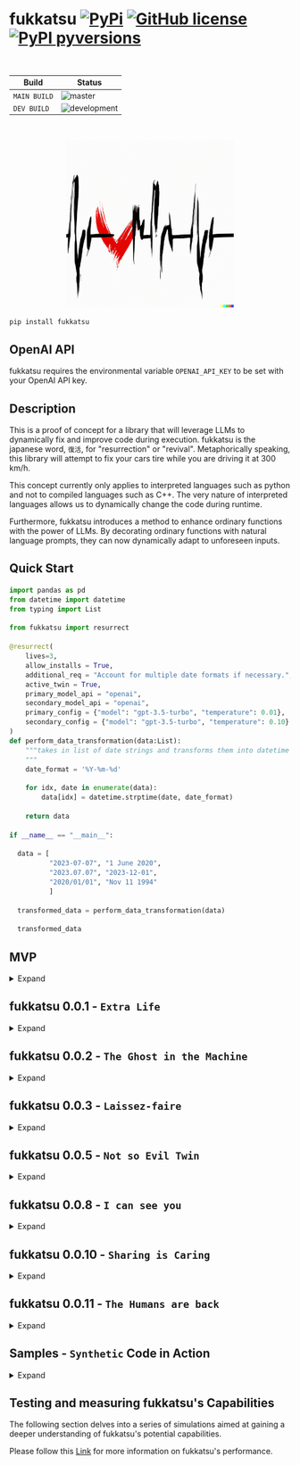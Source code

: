# fukkatsu [![PyPi](https://img.shields.io/pypi/v/fukkatsu.svg?color=blue)](https://pypi.org/project/fukkatsu/) [![GitHub license](https://img.shields.io/github/license/maxmekiska/fukkatsu?color=black)](https://github.com/maxmekiska/fukkatsu/blob/main/LICENSE) [![PyPI pyversions](https://img.shields.io/pypi/pyversions/fukkatsu.svg)](https://pypi.python.org/project/fukkatsu/)

<br>

| Build | Status|
|---|---|
| `MAIN BUILD`  |  ![master](https://github.com/maxmekiska/fukkatsu/actions/workflows/main.yml/badge.svg?branch=main) |
|  `DEV BUILD`   |  ![development](https://github.com/maxmekiska/fukkatsu/actions/workflows/main.yml/badge.svg?branch=development) |

<br>

<p align="center">
  <img src="assets/fukkatsu.png" alt="fukkatsu Logo" height="300">
</p>

```
pip install fukkatsu
```

## OpenAI API

fukkatsu requires the environmental variable `OPENAI_API_KEY` to be set with your OpenAI API key.

## Description

This is a proof of concept for a library that will leverage LLMs to dynamically fix and improve code during execution. fukkatsu is the japanese word, `復活`, for "resurrection" or "revival". Metaphorically speaking, this library will attempt to fix your cars tire while you are driving it at 300 km/h. 


This concept currently only applies to interpreted languages such as python and not to compiled languages such as C++. The very nature of interpreted languages allows us to dynamically change the code during runtime.

Furthermore, fukkatsu introduces a method to enhance ordinary functions with the power of LLMs. By decorating ordinary functions with natural language prompts, they can now dynamically adapt to unforeseen inputs.

## Quick Start

```python
import pandas as pd
from datetime import datetime
from typing import List

from fukkatsu import resurrect

@resurrect(
    lives=3,
    allow_installs = True,
    additional_req = "Account for multiple date formats if necessary.",
    active_twin = True,
    primary_model_api = "openai",
    secondary_model_api = "openai",
    primary_config = {"model": "gpt-3.5-turbo", "temperature": 0.01},
    secondary_config = {"model": "gpt-3.5-turbo", "temperature": 0.10}
)
def perform_data_transformation(data:List):
    """takes in list of date strings and transforms them into datetime objects.
    """
    date_format = '%Y-%m-%d'
    
    for idx, date in enumerate(data):
        data[idx] = datetime.strptime(date, date_format)
        
    return data

if __name__ == "__main__":

  data = [
          "2023-07-07", "1 June 2020",
          "2023.07.07", "2023-12-01",
          "2020/01/01", "Nov 11 1994"
          ]
  
  transformed_data = perform_data_transformation(data)
  
  transformed_data
```

## MVP

<details>
  <summary>Expand</summary>
  <br>


You can find a MVP within the `poc` folder. You can simply run the code via `python mvp.py`. The code will simulate a failing function, which will be repaird during execution. The mvp.py code will not request a correction to an OpenAi LLM but simply ueses a mock corrected function.

### Foundation

#### Example:

- we have a function called `my_function` which takes accepts three arguments: 'x', 'y', 'z' and returns a value calculated via `x / y + z`
- lets assume the function `my_function` accidentally receives the value 0 for the argument 'y'
- this will cause the function to fail with a `ZeroDivisionError` becaue it was not accounted for in the original function
- fukkatsu offers a second chance here via the @mvp_reanimate decorator
- the decorator will catch the error and request a correction from an OpenAi LLM such as `gpt-3.5-turbo`.
- the corrected function will recieve the orignal arguments and handle the error as intended
- to get the most of the correction ability of fukkatsu, it will be paramount for the user to provide a good description of the function and its intended purpose via a well defined docstring
- fukkatsu makes sure that the LLM will receive all the necessary information to correct the function without changing its original purpose:
  - Full error traceback
  - original function code
  - passed arguments


```python
@mvp_reanimate
def my_function(x, y, z):
    """
    function to divide x by y and add to the result z. Should return z if y is 0.
    """
    result = x / y + z
    return result

print(my_function(x = 1, y = 0, z= 2)) # would fail, but is corrected and returns 2
print(my_function(x = 2, y = 0, z= 10)) # would fail, but is corrected and returns 10
print(my_function(x = 9, y = 1, z= 2) + 10 )  # would not fail, returns 21.0
```

Please note, the example in the above is trivial however LLMs such as `gpt-3.5-turbo` are able to correct more complex functions. Once the library is more mature, more experiments and examples will show if such a use case for LLMs is worthwhile.


### Extra life

Here is again a representation of what I am trying to achieve: https://media.tenor.com/r5nBe8Ft6yEAAAAC/ready-player-one-extra-life.gif

The code mvp code offers now the concept of `extra lives`. The idea of extra lives is to allow the user to define, per function, how often a LLM should attempt to fix errors. This will allow LLMs to futher explore other paths of fixing the code at runtime however it will also make sure to bound the runtime of the LLM.

#### Example:

```python
@mvp_reanimate(lives=2)
def my_function(x, y, z):
    """
    function to divide x by y and add to the result z. Should return z if y is 0.
    """
    result = x / y + z
    return result
```

The above example will allow the LLM to attempt to fix the function twice. If the LLM fails to fix the function after two attempts, a `flatline error` will be raised which indicates that the LLM was not able to fix the function during runtime.

</details>


## fukkatsu 0.0.1 - `Extra Life`

<details>
  <summary>Expand</summary>
  <br>


fukkatsu 0.0.1 incorporates all the features demonstrated within the MVP section and introduces the concept of additional requests. Additional requests provide users with an alternative means of giving specific instructions to the LLM when a correction to a function is required. These additional requests act as a safeguard against potential misinterpretations by the LLM.


```python
@resurrect(lives=1, additional_req = "add to any result 1000")
def my_function(x, y, z):
    """
    function to divide x by y and add to the result z. Should return z if y is 0.
    """
    result = x / y + z
    return result

print(my_function(x = 1, y = 0, z= 2))
print(my_function(x = 1, y = 0, z= 2)) # second function will trigger short term memory capabilities
```


```
ERROR:root:division by zero
Traceback (most recent call last):
  File "xxxxxxxxxxxxxxxxxxxxx", line 20, in wrapper
    result = func(*args, **kwargs)
  File "xxxxxxxxxxxxxxxxxxxxx", line 6, in my_function
    result = x / y + z
ZeroDivisionError: division by zero
WARNING:root:Input arguments: {'x': 1, 'y': 0, 'z': 2}
WARNING:root:
Source Code: 
 def my_function(x, y, z):
    """
    function to divide x by y and add to the result z. Should return z if y is 0.
    """
    result = x / y + z
    return result

WARNING:root:Requesting INITIAL correction
WARNING:root:Received INITIAL suggestion: def my_function(x, y, z):
    """
    function to divide x by y and add to the result z. Should return z if y is 0.
    """
    if y == 0:
        return z + 1000
    else:
        result = x / y + z
        return result + 1000
WARNING:root:Attempt 1 to reanimate
WARNING:root:Reanimation successful, using def my_function(x, y, z):
    """
    function to divide x by y and add to the result z. Should return z if y is 0.
    """
    if y == 0:
        return z + 1000
    else:
        result = x / y + z
        return result + 1000
ERROR:root:division by zero
Traceback (most recent call last):
  File "xxxxxxxxxxxxxxxxxxxxxxx", line 20, in wrapper
    result = func(*args, **kwargs)
  File "xxxxxxxxxxxxxxxxxxxxxxx", line 6, in my_function
    result = x / y + z
ZeroDivisionError: division by zero
WARNING:root:Input arguments: {'x': 1, 'y': 0, 'z': 2}
WARNING:root:
Source Code: 
 def my_function(x, y, z):
    """
    function to divide x by y and add to the result z. Should return z if y is 0.
    """
    result = x / y + z
    return result

WARNING:root:Correction already in memory
WARNING:root:Attempt 1 to reanimate
WARNING:root:Reanimation successful, using def my_function(x, y, z):
    """
    function to divide x by y and add to the result z. Should return z if y is 0.
    """
    if y == 0:
        return z + 1000
    else:
        result = x / y + z
        return result + 1000
```

```
1002
1002
```
</details>


## fukkatsu 0.0.2 - `The Ghost in the Machine`

<details>
  <summary>Expand</summary>
  <br>

The `mutate` decorator introduces a new way to enhance ordinary functions dynamically via the power of LLMs, enabling them to adapt to specific inputs. It provides users with the ability to extend the capabilities of functions through natural language prompts. Additionally, the decorator can be further extended using the `resurrect` decorator. The `mutate` decorator enables users to program and account for cases that are challenging or impossible to anticipate.

```python
@resurrect(lives=1)
@mutate(request= "Check the inputs closely. Given the inputs, make sure that the function is able to handle different formats if neccessary")
def my_mutated_function(file_path: str) -> pd.DataFrame():
    """
    function to read files and output a dataframes.
    """
    pd.read_csv(file_path)
    
my_mutated_function("test_file.xlsx")
```
</details>

## fukkatsu 0.0.3 - `Laissez-faire`

<details>
  <summary>Expand</summary>
  <br>

The `mutate` and `resurrect` decorators now support a new argument called allow_installs. By default, `allow_installs` is set to `False`. However, when set to `True`, the LLM will be able to test whether suggested or used python libraries are installed on the system. If any of the libraries are not installed, the LLM will install them before continuing code execution. This argument enables the LLM to have even more freedom. Therefore, setting the argument to True should be considered carefully.

### `resurrect`
```python
def resurrect(lives: int = 1, additional_req: str = "", allow_installs: bool = False):
  ...
```

### `mutate`
```python
def mutate(request: str = "", allow_installs: bool = False):
  ...
```
</details>


## fukkatsu 0.0.5 - `Not so Evil Twin`

<details>
  <summary>Expand</summary>
  <br>

The `mutate` and `resurrect` decorators now support new arguments `active_twin`, `llm`, and `temperature`. By default, `active_twin` is set to `False`, `llm` is set to `{"primary": "gpt-3.5-turbo", "secondary": "gpt-3.5-turbo"}`, and `temperature` is set to `{"primary": 0.1, "secondary": 0.1}`. This allows the user to configure the two decorators in a more granular way.

If `active_twin` is set to `True`, another LLM, the `TWIN`, will crosscheck the answer of the first LLM and make corrections if deemed necessary. This is highly experimental but might become very powerful as soon as more diverse LLMs become available.

### `resurrect`
```python
def resurrect(
    lives: int = 1,
    additional_req: str = "",
    allow_installs: bool = False,
    active_twin: bool = False,
    llm: dict = {"primary": "gpt-3.5-turbo", "secondary": "gpt-3.5-turbo"},
    temperature: dict = {"primary": 0.1, "secondary": 0.1},
):
  ...
```

### `mutate`
```python
def mutate(
    request: str = "",
    allow_installs: bool = False,
    active_twin: bool = False,
    llm: dict = {"primary": "gpt-3.5-turbo", "secondary": "gpt-3.5-turbo"},
    temperature: dict = {"primary": 0.1, "secondary": 0.1},
):
  ...
```
</details>


## fukkatsu 0.0.8 - `I can see you`

<details>
  <summary>Expand</summary>
  <br>

This release features a new decorator called `stalk`. The `stalk` decorator enables you to quality-check your functions during runtime. Stalk will randomly execute when your target function is called. The primary objective is to check if your target functions are still working as intended during your program execution. If stalk deems your function as behaving illogically, stalk will perform modifications and enhancements similar to the `mutate` decorator. You can decide how frequent stalk will check a particular function by setting the likelihood parameter. By default, the likelihood parameter is set to 1. A value of 1 indicates that stalk will quality-check the function every time it is called. A value of 0.5 indicates that stalk will quality-check the function half of the time it is called.


### `stalk`
```python
def stalk(
    likelihood: float = 1,
    additional_req: str = "",
    allow_installs: bool = False,
    active_twin: bool = False,
    llm: dict = {"primary": "gpt-3.5-turbo", "secondary": "gpt-3.5-turbo"},
    temperature: dict = {"primary": 0.1, "secondary": 0.1},
):
  ...
```


</details>


## fukkatsu 0.0.10 - `Sharing is Caring`

<details>
  <summary>Expand</summary>
  <br>


This release includes new updates to the three decorators: `resurrect`, `mutate`, and `stalk`. Each decorator is now ready to support language model providers other than OpenAI in the future. To enable this, various changes have been made to the arguments. Please see below for the new arguments. By default, all models will be set to OpenAI. Support for new providers will be added as soon as they become available.


Configurating the `openai` model API via:

```python
@dataclass
class OpenaiChatCompletionConfig:
    model: str
    temperature: float
    max_tokens: int
    n: int
    stop: Optional[str]
```

The default values set for the `openai` model API:

```python
model: str = "gpt-3.5-turbo",
temperature: float = 0.1,
max_tokens: int = 1024,
n: int = 1,
stop: str = None,
```


### `resurrect`
```python
def resurrect(
    lives: int = 1,
    additional_req: str = "",
    allow_installs: bool = False,
    active_twin: bool = False,
    primary_model_api: str = "openai",
    secondary_model_api: str = "openai",
    primary_config: dict = {},
    secondary_config: dict = {},
):
  ...
```

### `mutate`
```python
def mutate(
    request: str = "",
    allow_installs: bool = False,
    active_twin: bool = False,
    primary_model_api: str = "openai",
    secondary_model_api: str = "openai",
    primary_config: dict = {},
    secondary_config: dict = {},
):
  ...
```

### `stalk`
```python
def stalk(
    likelihood: float = 1.0,
    additional_req: str = "",
    allow_installs: bool = False,
    active_twin: bool = False,
    primary_model_api: str = "openai",
    secondary_model_api: str = "openai",
    primary_config: dict = {},
    secondary_config: dict = {},
):
  ...
```

### Appendix: How to use fukkatsu in a python class?

fukkatsu wrappers can be used in python classes in the following way:

```python
from typing import List
import pandas as pd
from datetime import datetime

from fukkatsu import resurrect, mutate, stalk, reset_openai_key

@resurrect(
    lives=3,
    allow_installs = True,
    additional_req = "Account for multiple dateformats if necessary.",
    active_twin = True,
    primary_model_api = "openai",
    secondary_model_api = "openai",
    primary_config = {"model": "gpt-3.5-turbo", "temperature": 0.88},
    secondary_config = {"model": "gpt-3.5-turbo", "temperature": 0.33}
)
def perform_data_transformation(data:list):
    """takes in list of datestrings, transforms into datetime objects.
    """
    date_format = '%Y-%m-%d'
    
    for idx, date in enumerate(data):
        data[idx] = datetime.strptime(date, date_format)
        
    return data

data = ["2023-07-07", "1 June 2020", "2023.07.07", "2023-12-01", "2020/01/01", "Nov 11 1994"]



class TestClass:
    def __init__(self):
        self.test = "test"
        
    def test_wrapper_in_class(self, data: List):
        return perform_data_transformation(data)

test = TestClass()
test.test_wrapper_in_class(data)
```

</details>



## fukkatsu 0.0.11 - `The Humans are back`

<details>
  <summary>Expand</summary>
  <br>

Work in progress. Not released yet.

Feature to get human-in-the-loop functionality. Once a successful correction was determind, the user will be asked to confirm the correction suggestion via a simple "y" or "n" command line input.


### `resurrect`
```python
def resurrect(
    lives: int = 1,
    additional_req: str = "",
    allow_installs: bool = False,
    active_twin: bool = False,
    primary_model_api: str = "openai",
    secondary_model_api: str = "openai",
    primary_config: dict = {},
    secondary_config: dict = {},
    human_action: bool = False,
    active_memory: bool = True,    
):
  ...
```

### `mutate`
```python
def mutate(
    request: str = "",
    allow_installs: bool = False,
    active_twin: bool = False,
    primary_model_api: str = "openai",
    secondary_model_api: str = "openai",
    primary_config: dict = {},
    secondary_config: dict = {},
    human_action: bool = False,
):
  ...
```

### `stalk`
```python
def stalk(
    likelihood: float = 1.0,
    additional_req: str = "",
    allow_installs: bool = False,
    active_twin: bool = False,
    primary_model_api: str = "openai",
    secondary_model_api: str = "openai",
    primary_config: dict = {},
    secondary_config: dict = {},
    human_action: bool = False,
):
  ...
```



## Appendix

Added active_memory parameter to control the activation of the short term memory. Setting the `active_memory` parameter to `False` will prevent the `resurrect` decorator from remembering past solutions.

<br>
- resurrect

</details>


## Samples - `Synthetic` Code in Action

<details>
  <summary>Expand</summary>
  <br>

### `resurrect` - Twin not active


```python
file_path = "status_field.xlsx"

@resurrect(lives=3, additional_req = "make sure that the function returns a DataFrame", allow_installs = True, active_twin = False)
def read_file(file_path: str):
    """read file and return a data frame"""
    df = pd.read_csv(file_path)
    return df

read_file(file_path)
```

#### logs


<details>
  <summary>Show Full Logs</summary>
  <br>

```
2023-06-22 00:16:37,701 - 'utf-8' codec can't decode bytes in position 15-16: invalid continuation byte
Traceback (most recent call last):
  File "c:\users\max\documents\research\fukkatsu\fukkatsu\fukkatsu\__init__.py", line 34, in wrapper
    result = func(*args_copy, **kwargs_copy)
  File "C:\Users\Max\AppData\Local\Temp\ipykernel_9256\8051789.py", line 8, in read_file
    df = pd.read_csv(file_path)
  File "C:\Users\Max\anaconda3\lib\site-packages\pandas\io\parsers\readers.py", line 912, in read_csv
    return _read(filepath_or_buffer, kwds)
  File "C:\Users\Max\anaconda3\lib\site-packages\pandas\io\parsers\readers.py", line 577, in _read
    parser = TextFileReader(filepath_or_buffer, **kwds)
  File "C:\Users\Max\anaconda3\lib\site-packages\pandas\io\parsers\readers.py", line 1407, in __init__
    self._engine = self._make_engine(f, self.engine)
  File "C:\Users\Max\anaconda3\lib\site-packages\pandas\io\parsers\readers.py", line 1679, in _make_engine
    return mapping[engine](f, **self.options)
  File "C:\Users\Max\anaconda3\lib\site-packages\pandas\io\parsers\c_parser_wrapper.py", line 93, in __init__
    self._reader = parsers.TextReader(src, **kwds)
  File "pandas\_libs\parsers.pyx", line 548, in pandas._libs.parsers.TextReader.__cinit__
  File "pandas\_libs\parsers.pyx", line 637, in pandas._libs.parsers.TextReader._get_header
  File "pandas\_libs\parsers.pyx", line 848, in pandas._libs.parsers.TextReader._tokenize_rows
  File "pandas\_libs\parsers.pyx", line 859, in pandas._libs.parsers.TextReader._check_tokenize_status
  File "pandas\_libs\parsers.pyx", line 2017, in pandas._libs.parsers.raise_parser_error
UnicodeDecodeError: 'utf-8' codec can't decode bytes in position 15-16: invalid continuation byte
2023-06-22 00:16:37,705 - Input arguments: {'file_path': 'status_field.xlsx'}

2023-06-22 00:16:37,705 - 
Source Code: 
 def read_file(file_path: str):
    """read file and return a data frame"""
    df = pd.read_csv(file_path)
    return df


2023-06-22 00:16:37,706 - Requesting INITIAL correction - Attempt 1

2023-06-22 00:16:37,707 - API REQUEST to gpt-3.5-turbo
2023-06-22 00:16:42,114 - Received INITIAL RAW suggestion:
|||
import pandas as pd

def read_file(file_path: str) -> pd.DataFrame:
    """
    Read a CSV file and return a pandas DataFrame.

    Args:
        file_path (str): The path to the CSV file.

    Returns:
        pd.DataFrame: A pandas DataFrame containing the data from the CSV file.
    """
    df = pd.read_csv(file_path, encoding='utf-8')
    return df
|||

2023-06-22 00:16:42,114 - Received INITIAL CLEANED suggestion:
import pandas as pd

def read_file(file_path: str) -> pd.DataFrame:
    """
    Read a CSV file and return a pandas DataFrame.

    Args:
        file_path (str): The path to the CSV file.

    Returns:
        pd.DataFrame: A pandas DataFrame containing the data from the CSV file.
    """
    df = pd.read_csv(file_path, encoding='utf-8')
    return df

2023-06-22 00:16:42,114 - Import block added to suggested code:
 import pandas as pd

def read_file(file_path: str) -> pd.DataFrame:
    import pandas as pd
    """
    Read a CSV file and return a pandas DataFrame.

    Args:
        file_path (str): The path to the CSV file.

    Returns:
        pd.DataFrame: A pandas DataFrame containing the data from the CSV file.
    """
    df = pd.read_csv(file_path, encoding='utf-8')
    return df

2023-06-22 00:16:42,114 - Attempt 1 to reanimate

2023-06-22 00:16:42,120 - 'utf-8' codec can't decode bytes in position 0-1: invalid continuation byte
Traceback (most recent call last):
  File "c:\users\max\documents\research\fukkatsu\fukkatsu\fukkatsu\__init__.py", line 34, in wrapper
    result = func(*args_copy, **kwargs_copy)
  File "C:\Users\Max\AppData\Local\Temp\ipykernel_9256\8051789.py", line 8, in read_file
    df = pd.read_csv(file_path)
  File "C:\Users\Max\anaconda3\lib\site-packages\pandas\io\parsers\readers.py", line 912, in read_csv
    return _read(filepath_or_buffer, kwds)
  File "C:\Users\Max\anaconda3\lib\site-packages\pandas\io\parsers\readers.py", line 577, in _read
    parser = TextFileReader(filepath_or_buffer, **kwds)
  File "C:\Users\Max\anaconda3\lib\site-packages\pandas\io\parsers\readers.py", line 1407, in __init__
    self._engine = self._make_engine(f, self.engine)
  File "C:\Users\Max\anaconda3\lib\site-packages\pandas\io\parsers\readers.py", line 1679, in _make_engine
    return mapping[engine](f, **self.options)
  File "C:\Users\Max\anaconda3\lib\site-packages\pandas\io\parsers\c_parser_wrapper.py", line 93, in __init__
    self._reader = parsers.TextReader(src, **kwds)
  File "pandas\_libs\parsers.pyx", line 548, in pandas._libs.parsers.TextReader.__cinit__
  File "pandas\_libs\parsers.pyx", line 637, in pandas._libs.parsers.TextReader._get_header
  File "pandas\_libs\parsers.pyx", line 848, in pandas._libs.parsers.TextReader._tokenize_rows
  File "pandas\_libs\parsers.pyx", line 859, in pandas._libs.parsers.TextReader._check_tokenize_status
  File "pandas\_libs\parsers.pyx", line 2017, in pandas._libs.parsers.raise_parser_error
UnicodeDecodeError: 'utf-8' codec can't decode bytes in position 15-16: invalid continuation byte

During handling of the above exception, another exception occurred:

Traceback (most recent call last):
  File "c:\users\max\documents\research\fukkatsu\fukkatsu\fukkatsu\__init__.py", line 116, in wrapper
    output = new_function(*args_copy, **kwargs_copy)
  File "<string>", line 14, in read_file
  File "C:\Users\Max\anaconda3\lib\site-packages\pandas\io\parsers\readers.py", line 912, in read_csv
    return _read(filepath_or_buffer, kwds)
  File "C:\Users\Max\anaconda3\lib\site-packages\pandas\io\parsers\readers.py", line 577, in _read
    parser = TextFileReader(filepath_or_buffer, **kwds)
  File "C:\Users\Max\anaconda3\lib\site-packages\pandas\io\parsers\readers.py", line 1407, in __init__
    self._engine = self._make_engine(f, self.engine)
  File "C:\Users\Max\anaconda3\lib\site-packages\pandas\io\parsers\readers.py", line 1679, in _make_engine
    return mapping[engine](f, **self.options)
  File "C:\Users\Max\anaconda3\lib\site-packages\pandas\io\parsers\c_parser_wrapper.py", line 93, in __init__
    self._reader = parsers.TextReader(src, **kwds)
  File "pandas\_libs\parsers.pyx", line 548, in pandas._libs.parsers.TextReader.__cinit__
  File "pandas\_libs\parsers.pyx", line 665, in pandas._libs.parsers.TextReader._get_header
UnicodeDecodeError: 'utf-8' codec can't decode bytes in position 0-1: invalid continuation byte
2023-06-22 00:16:42,124 - Reanimation failed, requesting new correction

2023-06-22 00:16:42,124 - API REQUEST to gpt-3.5-turbo
2023-06-22 00:16:45,294 - Received attempt RAW suggestion:
|||
import pandas as pd

def read_file(file_path: str) -> pd.DataFrame:
    try:
        df = pd.read_csv(file_path, encoding='utf-8')
    except UnicodeDecodeError:
        df = pd.read_excel(file_path)
    return df
|||

2023-06-22 00:16:45,294 - Received attempt CLEANED suggestion:
import pandas as pd

def read_file(file_path: str) -> pd.DataFrame:
    try:
        df = pd.read_csv(file_path, encoding='utf-8')
    except UnicodeDecodeError:
        df = pd.read_excel(file_path)
    return df

2023-06-22 00:16:45,294 - Import block added to suggested code:
 import pandas as pd

def read_file(file_path: str) -> pd.DataFrame:
    import pandas as pd
    try:
        df = pd.read_csv(file_path, encoding='utf-8')
    except UnicodeDecodeError:
        df = pd.read_excel(file_path)
    return df

2023-06-22 00:16:45,294 - Attempt 2 to reanimate

2023-06-22 00:16:45,308 - Reanimation successful, using:
import pandas as pd

def read_file(file_path: str) -> pd.DataFrame:
    import pandas as pd
    try:
        df = pd.read_csv(file_path, encoding='utf-8')
    except UnicodeDecodeError:
        df = pd.read_excel(file_path)
    return df
```
</details>

#### Output

```
ID	Field	Cost	Country	Status
0	1	Eng	200000	Germany	active
1	1	Eng	200000	Italy	active
2	1	Eng	200000	UK	active
3	1	Eng	400500	US	active
4	1	Eng	100500	Italy	active
5	1	Eng	100500	Italy	deactivated
6	1	Eng	100500	Spain	active
```


### `resurrect` - Twin active

```python
file_path = "status_field.xlsx"

@resurrect(lives=3, additional_req = "make sure that the function returns a DataFrame", allow_installs = True, active_twin = True)
def read_file(file_path: str):
    """read file and return a data frame"""
    df = pd.read_csv(file_path)
    return df

read_file(file_path)
```

#### logs


<details>
<summary>Show Full Logs</summary>
<br>

```
2023-06-22 00:19:40,599 - 'utf-8' codec can't decode bytes in position 15-16: invalid continuation byte
Traceback (most recent call last):
  File "c:\users\max\documents\research\fukkatsu\fukkatsu\fukkatsu\__init__.py", line 34, in wrapper
    result = func(*args_copy, **kwargs_copy)
  File "C:\Users\Max\AppData\Local\Temp\ipykernel_9256\423974772.py", line 8, in read_file
    df = pd.read_csv(file_path)
  File "C:\Users\Max\anaconda3\lib\site-packages\pandas\io\parsers\readers.py", line 912, in read_csv
    return _read(filepath_or_buffer, kwds)
  File "C:\Users\Max\anaconda3\lib\site-packages\pandas\io\parsers\readers.py", line 577, in _read
    parser = TextFileReader(filepath_or_buffer, **kwds)
  File "C:\Users\Max\anaconda3\lib\site-packages\pandas\io\parsers\readers.py", line 1407, in __init__
    self._engine = self._make_engine(f, self.engine)
  File "C:\Users\Max\anaconda3\lib\site-packages\pandas\io\parsers\readers.py", line 1679, in _make_engine
    return mapping[engine](f, **self.options)
  File "C:\Users\Max\anaconda3\lib\site-packages\pandas\io\parsers\c_parser_wrapper.py", line 93, in __init__
    self._reader = parsers.TextReader(src, **kwds)
  File "pandas\_libs\parsers.pyx", line 548, in pandas._libs.parsers.TextReader.__cinit__
  File "pandas\_libs\parsers.pyx", line 637, in pandas._libs.parsers.TextReader._get_header
  File "pandas\_libs\parsers.pyx", line 848, in pandas._libs.parsers.TextReader._tokenize_rows
  File "pandas\_libs\parsers.pyx", line 859, in pandas._libs.parsers.TextReader._check_tokenize_status
  File "pandas\_libs\parsers.pyx", line 2017, in pandas._libs.parsers.raise_parser_error
UnicodeDecodeError: 'utf-8' codec can't decode bytes in position 15-16: invalid continuation byte
2023-06-22 00:19:40,604 - Input arguments: {'file_path': 'status_field.xlsx'}

2023-06-22 00:19:40,605 - 
Source Code: 
 def read_file(file_path: str):
    """read file and return a data frame"""
    df = pd.read_csv(file_path)
    return df


2023-06-22 00:19:40,606 - Requesting INITIAL correction - Attempt 1

2023-06-22 00:19:40,607 - API REQUEST to gpt-3.5-turbo
2023-06-22 00:19:44,843 - Received INITIAL RAW suggestion:
|||
import pandas as pd

def read_file(file_path: str) -> pd.DataFrame:
    """Reads a CSV file and returns a pandas DataFrame.

    Args:
        file_path (str): The path to the CSV file.

    Returns:
        pd.DataFrame: The pandas DataFrame containing the data from the CSV file.
    """
    df = pd.read_csv(file_path, encoding='utf-8')
    return df
|||

2023-06-22 00:19:44,843 - Requesting TWIN review

2023-06-22 00:19:44,843 - API REQUEST to gpt-3.5-turbo
2023-06-22 00:19:50,260 - TWIN review complete:
|||
import pandas as pd

def read_file(file_path: str, sheet_name: str = None) -> pd.DataFrame:
    """
    Reads an Excel file and returns a pandas DataFrame.

    Args:
        file_path (str): The path to the Excel file.
        sheet_name (str, optional): The name of the sheet to read. Defaults to None.

    Returns:
        pd.DataFrame: The pandas DataFrame containing the data from the Excel file.
    """
    df = pd.read_excel(file_path, sheet_name=sheet_name)
    return df
|||
2023-06-22 00:19:50,260 - Twin Safeguard: Function name changed to |||
import pandas as pd

def read_file(file_path: str, sheet_name: str = None) -> pd.DataFrame:
    """
    Reads an Excel file and returns a pandas DataFrame.

    Args:
        file_path (str): The path to the Excel file.
        sheet_name (str, optional): The name of the sheet to read. Defaults to None.

    Returns:
        pd.DataFrame: The pandas DataFrame containing the data from the Excel file.
    """
    df = pd.read_excel(file_path, sheet_name=sheet_name)
    return df
|||

2023-06-22 00:19:50,260 - Received INITIAL CLEANED suggestion:
import pandas as pd

def read_file(file_path: str, sheet_name: str = None) -> pd.DataFrame:
    """
    Reads an Excel file and returns a pandas DataFrame.

    Args:
        file_path (str): The path to the Excel file.
        sheet_name (str, optional): The name of the sheet to read. Defaults to None.

    Returns:
        pd.DataFrame: The pandas DataFrame containing the data from the Excel file.
    """
    df = pd.read_excel(file_path, sheet_name=sheet_name)
    return df

2023-06-22 00:19:50,260 - Import block added to suggested code:
 import pandas as pd

def read_file(file_path: str, sheet_name: str = None) -> pd.DataFrame:
    import pandas as pd
    """
    Reads an Excel file and returns a pandas DataFrame.

    Args:
        file_path (str): The path to the Excel file.
        sheet_name (str, optional): The name of the sheet to read. Defaults to None.

    Returns:
        pd.DataFrame: The pandas DataFrame containing the data from the Excel file.
    """
    df = pd.read_excel(file_path, sheet_name=sheet_name)
    return df

2023-06-22 00:19:50,260 - Attempt 1 to reanimate

2023-06-22 00:19:50,275 - Reanimation successful, using:
import pandas as pd

def read_file(file_path: str, sheet_name: str = None) -> pd.DataFrame:
    import pandas as pd
    """
    Reads an Excel file and returns a pandas DataFrame.

    Args:
        file_path (str): The path to the Excel file.
        sheet_name (str, optional): The name of the sheet to read. Defaults to None.

    Returns:
        pd.DataFrame: The pandas DataFrame containing the data from the Excel file.
    """
    df = pd.read_excel(file_path, sheet_name=sheet_name)
    return df
```

</details>

#### Output

```
{'Sheet1':    ID Field    Cost  Country       Status
 0   1   Eng  200000  Germany       active
 1   1   Eng  200000    Italy       active
 2   1   Eng  200000      UK        active
 3   1   Eng  400500       US       active
 4   1   Eng  100500    Italy       active
 5   1   Eng  100500    Italy  deactivated
 6   1   Eng  100500    Spain       active}
```

### `mutate` - Twin not active


```python
file_path = "status_field.xlsx"

@mutate(request="look at the input file, make sure to change the function according to the file.")
def read_file(file_path: str):
    """read file and return a data frame"""
    df = pd.read_csv(file_path)
    return df

read_file(file_path)
```

#### logs


<details>
<summary>Show Full Logs</summary>
<br>


```
2023-06-22 00:30:25,589 - Input arguments: {'file_path': 'status_field.xlsx'}

2023-06-22 00:30:25,590 - 
Source Code: 
 def read_file(file_path: str):
    """read file and return a data frame"""
    df = pd.read_csv(file_path)
    return df


2023-06-22 00:30:25,592 - Requesting mutation

2023-06-22 00:30:25,592 - API REQUEST to gpt-3.5-turbo
2023-06-22 00:30:31,373 - Received RAW suggestion mutation:
||| 
import pandas as pd

def read_file(file_path: str):
    """
    Read file and return a data frame.
    
    Args:
    file_path (str): The path of the file to be read.
    
    Returns:
    pandas.DataFrame: The data frame containing the data from the file.
    """
    if file_path.endswith('.csv'):
        df = pd.read_csv(file_path)
    elif file_path.endswith('.xlsx'):
        df = pd.read_excel(file_path)
    else:
        raise ValueError('File format not supported. Please provide a CSV or Excel file.')
    return df
|||

2023-06-22 00:30:31,373 - Received CLEANED suggestion mutation: import pandas as pd

def read_file(file_path: str):
    """
    Read file and return a data frame.
    
    Args:
    file_path (str): The path of the file to be read.
    
    Returns:
    pandas.DataFrame: The data frame containing the data from the file.
    """
    if file_path.endswith('.csv'):
        df = pd.read_csv(file_path)
    elif file_path.endswith('.xlsx'):
        df = pd.read_excel(file_path)
    else:
        raise ValueError('File format not supported. Please provide a CSV or Excel file.')
    return df

2023-06-22 00:30:31,373 - Import block added to suggested code:
 import pandas as pd

def read_file(file_path: str):
    import pandas as pd
    """
    Read file and return a data frame.
    
    Args:
    file_path (str): The path of the file to be read.
    
    Returns:
    pandas.DataFrame: The data frame containing the data from the file.
    """
    if file_path.endswith('.csv'):
        df = pd.read_csv(file_path)
    elif file_path.endswith('.xlsx'):
        df = pd.read_excel(file_path)
    else:
        raise ValueError('File format not supported. Please provide a CSV or Excel file.')
    return df

2023-06-22 00:30:31,386 - Mutation successful, using import pandas as pd

def read_file(file_path: str):
    import pandas as pd
    """
    Read file and return a data frame.
    
    Args:
    file_path (str): The path of the file to be read.
    
    Returns:
    pandas.DataFrame: The data frame containing the data from the file.
    """
    if file_path.endswith('.csv'):
        df = pd.read_csv(file_path)
    elif file_path.endswith('.xlsx'):
        df = pd.read_excel(file_path)
    else:
        raise ValueError('File format not supported. Please provide a CSV or Excel file.')
    return df
```
</details>

#### Output

```
ID	Field	Cost	Country	Status
0	1	Eng	200000	Germany	active
1	1	Eng	200000	Italy	active
2	1	Eng	200000	UK	active
3	1	Eng	400500	US	active
4	1	Eng	100500	Italy	active
5	1	Eng	100500	Italy	deactivated
6	1	Eng	100500	Spain	active
```


### `stalk` - Twin not active

```python
@stalk(likelihood = 0.6, additional_req = "", allow_installs = False, active_twin = False, llm = {"primary": "gpt-3.5-turbo", "secondary": "gpt-3.5-turbo"}, temperature = {"primary": 0.1, "secondary": 0.1})
def my_function(x, y, z):
    """
    function to divide x by y and add to the result z. Should return z if y is 0.
    """
    result = x / y + z
    return result

print(my_function(x = 1, y = 0, z= 2))
```

#### logs

<details>
<summary>Show Full Logs</summary>
<br>

```
2023-06-22 00:39:25,914 - Random number: 0.2695059864882857, Likelihood: 0.6
2023-06-22 00:39:25,916 - Input arguments: {'x': 1, 'y': 0, 'z': 2}

2023-06-22 00:39:25,918 - 
Source Code: 
 def my_function(x, y, z):
    """
    function to divide x by y and add to the result z. Should return z if y is 0.
    """
    result = x / y + z
    return result


2023-06-22 00:39:25,919 - Stalking function

2023-06-22 00:39:25,920 - API REQUEST to gpt-3.5-turbo
2023-06-22 00:39:30,115 - Received RAW suggestion from Stalker:
|||
def my_function(x, y, z):
    """
    This function divides x by y and adds to the result z. If y is 0, it returns z.
    Time complexity: O(1)
    Space complexity: O(1)
    """
    if y == 0:
        return z
    result = x / y + z
    return result
|||

2023-06-22 00:39:30,115 - Received CLEANED suggestion review: def my_function(x, y, z):
    """
    This function divides x by y and adds to the result z. If y is 0, it returns z.
    Time complexity: O(1)
    Space complexity: O(1)
    """
    if y == 0:
        return z
    result = x / y + z
    return result

2023-06-22 00:39:30,115 - Import block added to suggested code:
 def my_function(x, y, z):

    """
    This function divides x by y and adds to the result z. If y is 0, it returns z.
    Time complexity: O(1)
    Space complexity: O(1)
    """
    if y == 0:
        return z
    result = x / y + z
    return result

2023-06-22 00:39:30,115 - Review successful, using def my_function(x, y, z):

    """
    This function divides x by y and adds to the result z. If y is 0, it returns z.
    Time complexity: O(1)
    Space complexity: O(1)
    """
    if y == 0:
        return z
    result = x / y + z
    return result
```

</details>

#### Output

```
2
```




</details>





## Testing and measuring fukkatsu's Capabilities

The following section delves into a series of simulations aimed at gaining a deeper understanding of fukkatsu's potential capabilities.

Please follow this [Link](https://github.com/maxmekiska/fukkatsu/blob/main/research/SIMULATIONS.md) for more information on fukkatsu's performance.
